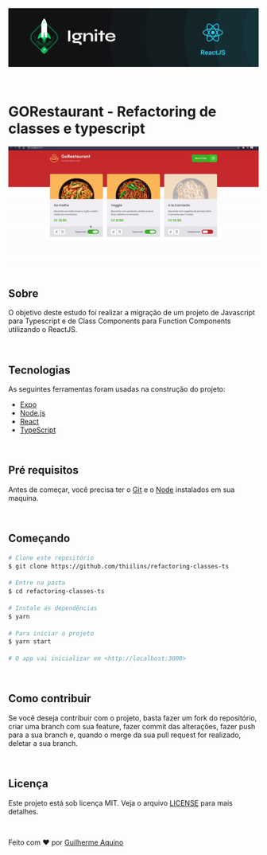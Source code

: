 <div align="center" id="top"> 
  <img src="./.github/ignite.png" alt="Refactoring de classes e typescript" />

&#xa0;

</div>

# GORestaurant - Refactoring de classes e typescript

 <p align="center">
 <img src="./.github/app-preview.gif" alt="Refactoring de classes e typescript" />
 </p>

## Sobre

O objetivo deste estudo foi realizar a migração de um projeto de Javascript para Typescript e de Class Components para Function Components utilizando o ReactJS.

&#xa0;

## Tecnologias

As seguintes ferramentas foram usadas na construção do projeto:

- [Expo](https://expo.io/)
- [Node.js](https://nodejs.org/en/)
- [React](https://pt-br.reactjs.org/)
- [TypeScript](https://www.typescriptlang.org/)

&#xa0;

## Pré requisitos

Antes de começar, você precisa ter o [Git](https://git-scm.com) e o [Node](https://nodejs.org/en/) instalados em sua maquina.

&#xa0;

## Começando

```bash
# Clone este repositório
$ git clone https://github.com/thiilins/refactoring-classes-ts

# Entre na pasta
$ cd refactoring-classes-ts

# Instale as dependências
$ yarn

# Para iniciar o projeto
$ yarn start

# O app vai inicializar em <http://localhost:3000>
```

&#xa0;

## Como contribuir

Se você deseja contribuir com o projeto, basta fazer um fork do repositório, criar uma branch com sua feature, fazer commit das alterações, fazer push para a sua branch e, quando o merge da sua pull request for realizado, deletar a sua branch.

&#xa0;

## Licença

Este projeto está sob licença MIT. Veja o arquivo [LICENSE](LICENSE.md) para mais detalhes.

&#xa0;

Feito com :heart: por <a href="https://github.com/guiaquinodev" target="_blank">Guilherme Aquino</a>
